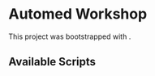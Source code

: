 # Automed Workshop

This project was bootstrapped with [](https://github.com/facebook/create-react-app).

## Available Scripts
